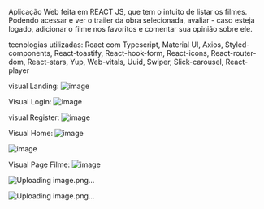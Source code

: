 Aplicação Web feita em REACT JS, que tem o intuito de listar os filmes. Podendo acessar e ver o trailer da obra selecionada, avaliar - caso esteja 
logado, adicionar o filme nos favoritos e comentar sua opinião sobre ele.

tecnologias utilizadas: React com Typescript, Material UI, Axios, Styled-components, React-toastify, React-hook-form, React-icons, React-router-dom, React-stars, Yup, Web-vitals, Uuid, Swiper, Slick-carousel, React-player

visual Landing: 
![image](https://user-images.githubusercontent.com/96635752/199611335-d1c9e816-5b30-46c3-84e8-3800c5806f20.png)

Visual Login: 
![image](https://user-images.githubusercontent.com/96635752/199611398-d856493f-a9c2-4c17-8235-a4f3d0d34028.png)

visual Register: 
![image](https://user-images.githubusercontent.com/96635752/199611294-fac4c4c1-8ba1-4142-80dc-c021d58093b4.png)

Visual Home:
![image](https://user-images.githubusercontent.com/96635752/199611565-46b40318-62ca-4100-b978-328b7c219d1a.png)

![image](https://user-images.githubusercontent.com/96635752/199611686-8819fbb3-295e-49b7-8381-7c88b4e428e7.png)

Visual Page Filme:
![image](https://user-images.githubusercontent.com/96635752/199611624-ec8c7e67-b129-4fb6-a14b-266ea73d2257.png)

![Uploading image.png…]()

![Uploading image.png…]()

